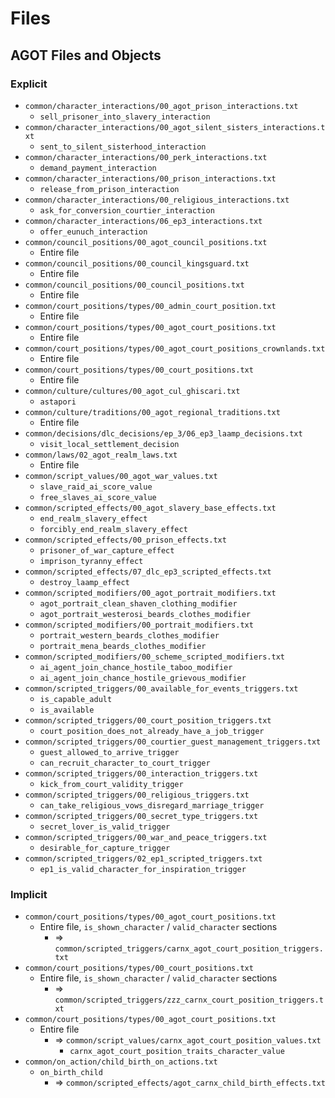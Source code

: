 # Files

## AGOT Files and Objects

### Explicit

* `common/character_interactions/00_agot_prison_interactions.txt`
  * `sell_prisoner_into_slavery_interaction`
* `common/character_interactions/00_agot_silent_sisters_interactions.txt`
  * `sent_to_silent_sisterhood_interaction`
* `common/character_interactions/00_perk_interactions.txt`
  * `demand_payment_interaction`
* `common/character_interactions/00_prison_interactions.txt`
  * `release_from_prison_interaction`
* `common/character_interactions/00_religious_interactions.txt`
  * `ask_for_conversion_courtier_interaction`
* `common/character_interactions/06_ep3_interactions.txt`
  * `offer_eunuch_interaction`
* `common/council_positions/00_agot_council_positions.txt`
  * Entire file
* `common/council_positions/00_council_kingsguard.txt`
  * Entire file
* `common/council_positions/00_council_positions.txt`
  * Entire file
* `common/court_positions/types/00_admin_court_position.txt`
  * Entire file
* `common/court_positions/types/00_agot_court_positions.txt`
  * Entire file
* `common/court_positions/types/00_agot_court_positions_crownlands.txt`
  * Entire file
* `common/court_positions/types/00_court_positions.txt`
  * Entire file
* `common/culture/cultures/00_agot_cul_ghiscari.txt`
  * `astapori`
* `common/culture/traditions/00_agot_regional_traditions.txt`
  * Entire file
* `common/decisions/dlc_decisions/ep_3/06_ep3_laamp_decisions.txt`
  * `visit_local_settlement_decision`
* `common/laws/02_agot_realm_laws.txt`
  * Entire file
* `common/script_values/00_agot_war_values.txt`
  * `slave_raid_ai_score_value`
  * `free_slaves_ai_score_value`
* `common/scripted_effects/00_agot_slavery_base_effects.txt`
  * `end_realm_slavery_effect`
  * `forcibly_end_realm_slavery_effect`
* `common/scripted_effects/00_prison_effects.txt`
  * `prisoner_of_war_capture_effect`
  * `imprison_tyranny_effect`
* `common/scripted_effects/07_dlc_ep3_scripted_effects.txt`
  * `destroy_laamp_effect`
* `common/scripted_modifiers/00_agot_portrait_modifiers.txt`
  * `agot_portrait_clean_shaven_clothing_modifier`
  * `agot_portrait_westerosi_beards_clothes_modifier`
* `common/scripted_modifiers/00_portrait_modifiers.txt`
  * `portrait_western_beards_clothes_modifier`
  * `portrait_mena_beards_clothes_modifier`
* `common/scripted_modifiers/00_scheme_scripted_modifiers.txt`
  * `ai_agent_join_chance_hostile_taboo_modifier`
  * `ai_agent_join_chance_hostile_grievous_modifier`
* `common/scripted_triggers/00_available_for_events_triggers.txt`
  * `is_capable_adult`
  * `is_available`
* `common/scripted_triggers/00_court_position_triggers.txt`
  * `court_position_does_not_already_have_a_job_trigger`
* `common/scripted_triggers/00_courtier_guest_management_triggers.txt`
  * `guest_allowed_to_arrive_trigger`
  * `can_recruit_character_to_court_trigger`
* `common/scripted_triggers/00_interaction_triggers.txt`
  * `kick_from_court_validity_trigger`
* `common/scripted_triggers/00_religious_triggers.txt`
  * `can_take_religious_vows_disregard_marriage_trigger`
* `common/scripted_triggers/00_secret_type_triggers.txt`
  * `secret_lover_is_valid_trigger`
* `common/scripted_triggers/00_war_and_peace_triggers.txt`
  * `desirable_for_capture_trigger`
* `common/scripted_triggers/02_ep1_scripted_triggers.txt`
  * `ep1_is_valid_character_for_inspiration_trigger`

### Implicit

* `common/court_positions/types/00_agot_court_positions.txt`
  * Entire file, `is_shown_character` / `valid_character` sections
    * => `common/scripted_triggers/carnx_agot_court_position_triggers.txt`
* `common/court_positions/types/00_court_positions.txt`
  * Entire file, `is_shown_character` / `valid_character` sections
    * => `common/scripted_triggers/zzz_carnx_court_position_triggers.txt`
* `common/court_positions/types/00_agot_court_positions.txt`
  * Entire file
    * => `common/script_values/carnx_agot_court_position_values.txt`
      * `carnx_agot_court_position_traits_character_value`
* `common/on_action/child_birth_on_actions.txt`
  * `on_birth_child`
    * => `common/scripted_effects/agot_carnx_child_birth_effects.txt`
